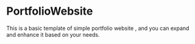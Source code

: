 # PortfolioWebsite
This is a basic template of simple portfolio website , and you can expand and enhance it based on your needs.
